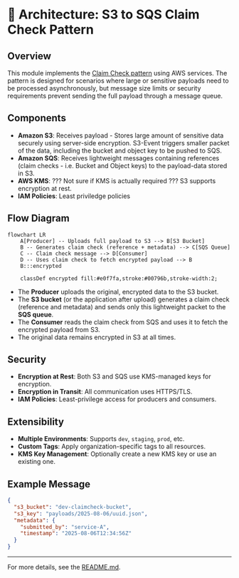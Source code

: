 # 📐 Architecture: S3 to SQS Claim Check Pattern

## Overview

This module implements the [Claim Check pattern](https://docs.microsoft.com/en-us/azure/architecture/patterns/claim-check) using AWS services. The pattern is designed for scenarios where large or sensitive payloads need to be processed asynchronously, but message size limits or security requirements prevent sending the full payload through a message queue.

## Components

- **Amazon S3**: Receives payload - Stores large amount of sensitive data securely using server-side encryption. S3-Event triggers smaller packet of the data, including the bucket and object key to be pushed to SQS.
- **Amazon SQS**: Receives lightweight messages containing references (claim checks - i.e. Bucket and Object keys) to the payload-data stored in S3.
- **AWS KMS**: ??? Not sure if KMS is actually required ??? S3 supports encryption at rest. 
- **IAM Policies**: Least priviledge policies

## Flow Diagram

```mermaid
flowchart LR
    A[Producer] -- Uploads full payload to S3 --> B[S3 Bucket]
    B -- Generates claim check (reference + metadata) --> C[SQS Queue]
    C -- Claim check message --> D[Consumer]
    D -- Uses claim check to fetch encrypted payload --> B
    B:::encrypted

    classDef encrypted fill:#e0f7fa,stroke:#00796b,stroke-width:2;
```

- The **Producer** uploads the original, encrypted data to the S3 bucket.
- The **S3 bucket** (or the application after upload) generates a claim check (reference and metadata) and sends only this lightweight packet to the **SQS queue**.
- The **Consumer** reads the claim check from SQS and uses it to fetch the encrypted payload from S3.
- The original data remains encrypted in S3 at all times.

## Security

- **Encryption at Rest**: Both S3 and SQS use KMS-managed keys for encryption.
- **Encryption in Transit**: All communication uses HTTPS/TLS.
- **IAM Policies**: Least-privilege access for producers and consumers.

## Extensibility

- **Multiple Environments**: Supports `dev`, `staging`, `prod`, etc.
- **Custom Tags**: Apply organization-specific tags to all resources.
- **KMS Key Management**: Optionally create a new KMS key or use an existing one.

## Example Message

```json
{
  "s3_bucket": "dev-claimcheck-bucket",
  "s3_key": "payloads/2025-08-06/uuid.json",
  "metadata": {
    "submitted_by": "service-A",
    "timestamp": "2025-08-06T12:34:56Z"
  }
}
```

---

For more details, see the [README.md](../README.md).